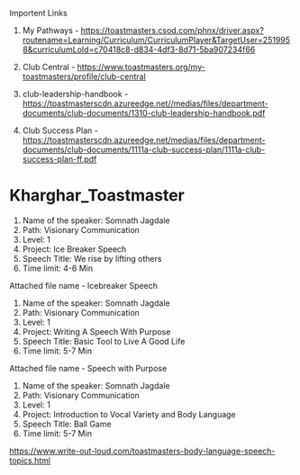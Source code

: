 Importent Links 
1. My Pathways -
   https://toastmasters.csod.com/phnx/driver.aspx?routename=Learning/Curriculum/CurriculumPlayer&TargetUser=2519958&curriculumLoId=c70418c8-d834-4df3-8d71-5ba907234f66

2. Club Central -
   https://www.toastmasters.org/my-toastmasters/profile/club-central
   
3. club-leadership-handbook - 
https://toastmasterscdn.azureedge.net//medias/files/department-documents/club-documents/1310-club-leadership-handbook.pdf

4. Club Success Plan - 
   https://toastmasterscdn.azureedge.net/medias/files/department-documents/club-documents/1111a-club-success-plan/1111a-club-success-plan-ff.pdf




















# Kharghar_Toastmaster


1)	Name of the speaker: Somnath Jagdale
2)	Path: Visionary Communication
3)	Level: 1
4)	Project: Ice Breaker Speech
5)	Speech Title: We rise by lifting others
6)	Time limit: 4-6 Min

Attached file name - Icebreaker Speech

1)	Name of the speaker: Somnath Jagdale
2)	Path: Visionary Communication
3)	Level: 1
4)	Project: Writing A Speech With Purpose
5)	Speech Title: Basic Tool to Live A Good Life
6)	Time limit: 5-7 Min

Attached file name - Speech with Purpose



1)	Name of the speaker: Somnath Jagdale
2)	Path: Visionary Communication
3)	Level: 1
4)	Project: Introduction to Vocal Variety and Body Language
5)	Speech Title: Ball Game
6)	Time limit: 5-7 Min


https://www.write-out-loud.com/toastmasters-body-language-speech-topics.html
